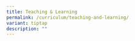 ```yaml
---
title: Teaching & Learning
permalink: /curriculum/teaching-and-learning/
variant: tiptap
description: ""
---
```

